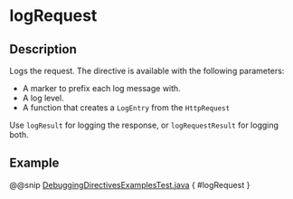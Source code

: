 <a id="logrequest-java"></a>
# logRequest

## Description

Logs the request. The directive is available with the following parameters:

>
 * A marker to prefix each log message with.
 * A log level.
 * A function that creates a `LogEntry` from the `HttpRequest`

Use `logResult` for logging the response, or `logRequestResult` for logging both.

## Example

@@snip [DebuggingDirectivesExamplesTest.java](../../../../../../../test/java/docs/http/javadsl/server/directives/DebuggingDirectivesExamplesTest.java) { #logRequest }